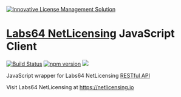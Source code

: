 <a href="https://netlicensing.io"><img src="https://netlicensing.io/img/netlicensing-stage-twitter.jpg" alt="Innovative License Management Solution"></a>

# [Labs64 NetLicensing](https://netlicensing.io) JavaScript Client

[![Build Status](https://travis-ci.org/Labs64/NetLicensingClient-javascript.svg?branch=master)](https://travis-ci.org/Labs64/NetLicensingClient-javascript)
[![npm version](https://badge.fury.io/js/netlicensing-client.svg)](https://badge.fury.io/js/netlicensing-client)
[![](https://data.jsdelivr.com/v1/package/npm/netlicensing-client/badge)](https://www.jsdelivr.com/package/npm/netlicensing-client)

JavaScript wrapper for Labs64 NetLicensing [RESTful API](http://l64.cc/nl10)

Visit Labs64 NetLicensing at https://netlicensing.io

